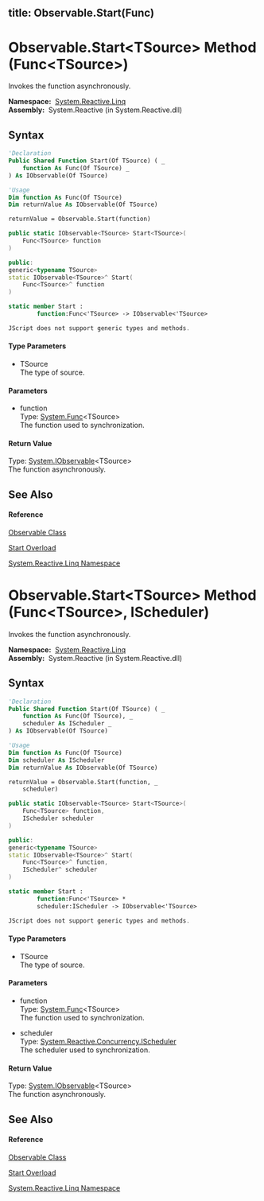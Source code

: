 title: Observable.Start<TSource>(Func<TSource>)
---
# Observable.Start\<TSource\> Method (Func\<TSource\>)

Invokes the function asynchronously.

**Namespace:**  [System.Reactive.Linq](System.Reactive.Linq/System.Reactive.Linq)  
**Assembly:**  System.Reactive (in System.Reactive.dll)

## Syntax

```vb
'Declaration
Public Shared Function Start(Of TSource) ( _
    function As Func(Of TSource) _
) As IObservable(Of TSource)
```

```vb
'Usage
Dim function As Func(Of TSource)
Dim returnValue As IObservable(Of TSource)

returnValue = Observable.Start(function)
```

```csharp
public static IObservable<TSource> Start<TSource>(
    Func<TSource> function
)
```

```c++
public:
generic<typename TSource>
static IObservable<TSource>^ Start(
    Func<TSource>^ function
)
```

```fsharp
static member Start : 
        function:Func<'TSource> -> IObservable<'TSource> 
```

```javascript
JScript does not support generic types and methods.
```

#### Type Parameters

- TSource  
  The type of source.

#### Parameters

- function  
  Type: [System.Func](https://msdn.microsoft.com/en-us/library/Bb534960)\<TSource\>  
  The function used to synchronization.

#### Return Value

Type: [System.IObservable](https://msdn.microsoft.com/en-us/library/Dd990377)\<TSource\>  
The function asynchronously.

## See Also

#### Reference

[Observable Class](Observable/Observable)

[Start Overload](Start/Observable.Start)

[System.Reactive.Linq Namespace](System.Reactive.Linq/System.Reactive.Linq)

# Observable.Start\<TSource\> Method (Func\<TSource\>, IScheduler)

Invokes the function asynchronously.

**Namespace:**  [System.Reactive.Linq](System.Reactive.Linq/System.Reactive.Linq)  
**Assembly:**  System.Reactive (in System.Reactive.dll)

## Syntax

```vb
'Declaration
Public Shared Function Start(Of TSource) ( _
    function As Func(Of TSource), _
    scheduler As IScheduler _
) As IObservable(Of TSource)
```

```vb
'Usage
Dim function As Func(Of TSource)
Dim scheduler As IScheduler
Dim returnValue As IObservable(Of TSource)

returnValue = Observable.Start(function, _
    scheduler)
```

```csharp
public static IObservable<TSource> Start<TSource>(
    Func<TSource> function,
    IScheduler scheduler
)
```

```c++
public:
generic<typename TSource>
static IObservable<TSource>^ Start(
    Func<TSource>^ function, 
    IScheduler^ scheduler
)
```

```fsharp
static member Start : 
        function:Func<'TSource> * 
        scheduler:IScheduler -> IObservable<'TSource> 
```

```javascript
JScript does not support generic types and methods.
```

#### Type Parameters

- TSource  
  The type of source.

#### Parameters

- function  
  Type: [System.Func](https://msdn.microsoft.com/en-us/library/Bb534960)\<TSource\>  
  The function used to synchronization.

- scheduler  
  Type: [System.Reactive.Concurrency.IScheduler](IScheduler/IScheduler)  
  The scheduler used to synchronization.

#### Return Value

Type: [System.IObservable](https://msdn.microsoft.com/en-us/library/Dd990377)\<TSource\>  
The function asynchronously.

## See Also

#### Reference

[Observable Class](Observable/Observable)

[Start Overload](Start/Observable.Start)

[System.Reactive.Linq Namespace](System.Reactive.Linq/System.Reactive.Linq)

